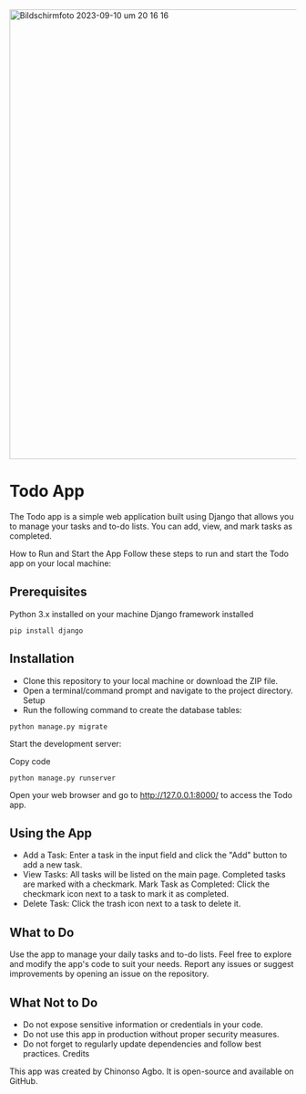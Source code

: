
<img width="788" alt="Bildschirmfoto 2023-09-10 um 20 16 16" src="https://github.com/ChinonsoAgbo/TaskApp/assets/81990068/37c6b556-1c71-44c1-b6d4-b7d7a96124a6">




# Todo App 
The Todo app is a simple web application built using Django that allows you to manage your tasks and to-do lists. You can add, view, and mark tasks as completed.

How to Run and Start the App
Follow these steps to run and start the Todo app on your local machine:

## Prerequisites
Python 3.x installed on your machine
Django framework installed 

```pip install django```

## Installation
- Clone this repository to your local machine or download the ZIP file.
- Open a terminal/command prompt and navigate to the project directory.
Setup
- Run the following command to create the database tables:


```python manage.py migrate```

Start the development server:

Copy code

```python manage.py runserver```

Open your web browser and go to http://127.0.0.1:8000/ to access the Todo app.

## Using the App
- Add a Task: Enter a task in the input field and click the "Add" button to add a new task.
- View Tasks: All tasks will be listed on the main page. Completed tasks are marked with a checkmark.
Mark Task as Completed: Click the checkmark icon next to a task to mark it as completed.
- Delete Task: Click the trash icon next to a task to delete it.

## What to Do
Use the app to manage your daily tasks and to-do lists.
Feel free to explore and modify the app's code to suit your needs.
Report any issues or suggest improvements by opening an issue on the repository.
## What Not to Do
-  Do not expose sensitive information or credentials in your code.
- Do not use this app in production without proper security measures.
- Do not forget to regularly update dependencies and follow best practices.
Credits

This app was created by Chinonso Agbo. It is open-source and available on GitHub.



